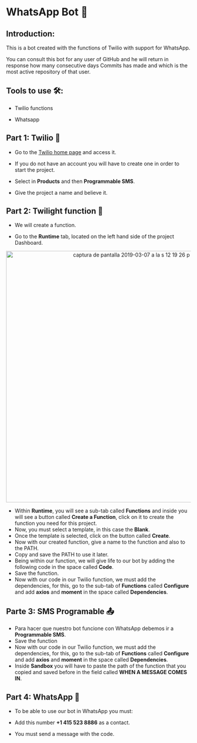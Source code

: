 # WhatsApp Bot 🤖

## Introduction:

This is a bot created with the functions of Twilio with support for WhatsApp.

You can consult this bot for any user of GitHub and he will return in response how many consecutive days Commits has made and which is the most active repository of that user.

## Tools to use 🛠:

- Twilio functions

- Whatsapp

## Part 1: Twilio 📌
- Go to the [Twilio home page](https://www.twilio.com/) and access it.

- If you do not have an account you will have to create one in order to start the project.

- Select in **Products**  and then **Programmable SMS**.

- Give the project a name and believe it.


## Part 2: Twilight function 📝

- We will create a function.

- Go to the **Runtime** tab, located on the left hand side of the project Dashboard.

<p align="center"><img width="684" alt="captura de pantalla 2019-03-07 a la s 12 19 26 p m" src="https://user-images.githubusercontent.com/32177779/53975922-f093b580-40d3-11e9-9490-9ab0570d0069.png">


- Within **Runtime**, you will see a sub-tab called **Functions** and inside you will see a button called **Create a Function**, click on it to create the function you need for this project.
- Now, you must select a template, in this case the **Blank**.
- Once the template is selected, click on the button called **Create**.
- Now with our created function, give a name to the function and also to the PATH.
- Copy and save the PATH to use it later.
- Being within our function, we will give life to our bot by adding the following code in the space called **Code**.
- Save the function.
- Now with our code in our Twilio function, we must add the dependencies, for this, go to the sub-tab of **Functions** called **Configure** and add **axios** and **moment** in the space called **Dependencies**.

## Parte 3: SMS Programable 📤
- Para hacer que nuestro bot funcione con WhatsApp debemos ir a **Programmable SMS**.
- Save the function
- Now with our code in our Twilio function, we must add the dependencies, for this, go to the sub-tab of **Functions** called **Configure** and add **axios** and **moment** in the space called **Dependencies**.
- Inside **Sandbox** you will have to paste the path of the function that you copied and saved before in the field called **WHEN A MESSAGE COMES IN**.

## Part 4: WhatsApp 📨
- To be able to use our bot in WhatsApp you must:

- Add this number **+1 415 523 8886** as a contact.
- You must send a message with the code.
